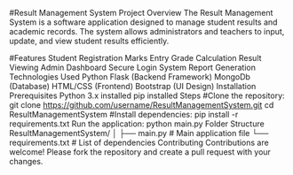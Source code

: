 #Result Management System
Project Overview
The Result Management System is a software application designed to manage student results and academic records. The system allows administrators and teachers to input, update, and view student results efficiently.

#Features
Student Registration
Marks Entry
Grade Calculation
Result Viewing
Admin Dashboard
Secure Login System
Report Generation
Technologies Used
Python
Flask (Backend Framework)
MongoDb (Database)
HTML/CSS (Frontend)
Bootstrap (UI Design)
Installation
Prerequisites
Python 3.x installed
pip installed
Steps
#Clone the repository:
git clone https://github.com/username/ResultManagementSystem.git
cd ResultManagementSystem
#Install dependencies:
pip install -r requirements.txt
Run the application:
python main.py
Folder Structure
ResultManagementSystem/
│
├── main.py              # Main application file
└── requirements.txt    # List of dependencies
Contributing
Contributions are welcome! Please fork the repository and create a pull request with your changes.

